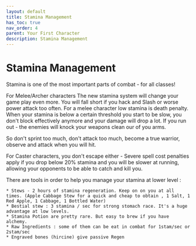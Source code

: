 ```yaml
---
layout: default
title: Stamina Management
has_toc: true
nav_order: 4
parent: Your First Character
description: Stamina Management
---
```


#  Stamina Management

Stamina is one of the most important parts of combat - for all classes!

For Melee/Archer characters  The new stamina system will change your game play even more. You will fall short if you hack and Slash or worse power attack too often. For a melee character low stamina is death penalty. When your stamina is below a certain threshold you start to be slow, you don't block effectively anymore and your damage will drop a lot. If you run out - the enemies will knock your weapons clean our of you arms.

So don't sprint too much, don't attack too much, become a true warrior, observe and attack when you will hit.

For Caster characters, you don't escape either - Severe spell cost penalties apply if you drop below 20% stamina and you will be slower at running, allowing your opponents to be able to catch and kill you.

There are tools in order to help you manage your stamina at lower level :

```
* Stews - 2 hours of stamina regeneration. Keep on on you at all times. (Apple Cabbage Stew for a quick and cheap to obtain , 1 Salt, 1 Red Apple, 1 Cabbage, 1 Bottled Water)
* Bestial stew : 3 stamina / sec for strong stomach race. It's a huge advantage at low levels.
* Stamina Potion are pretty rare. But easy to brew if you have alchemy.
* Raw Ingredients : some of them can be eat in combat for 1stam/sec or 2stam/sec
* Engraved bones (hircine) give passive Regen
```
